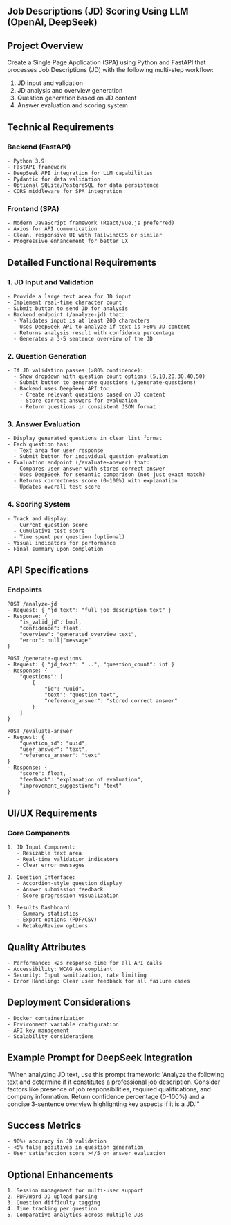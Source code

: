 ## Job Descriptions (JD) Scoring Using LLM (OpenAI, DeepSeek)

## Project Overview
Create a Single Page Application (SPA) using Python and FastAPI that processes Job Descriptions (JD) with the following multi-step workflow:
1. JD input and validation
2. JD analysis and overview generation
3. Question generation based on JD content
4. Answer evaluation and scoring system

## Technical Requirements

### Backend (FastAPI)
```
- Python 3.9+
- FastAPI framework
- DeepSeek API integration for LLM capabilities
- Pydantic for data validation
- Optional SQLite/PostgreSQL for data persistence
- CORS middleware for SPA integration
```

### Frontend (SPA)
```
- Modern JavaScript framework (React/Vue.js preferred)
- Axios for API communication
- Clean, responsive UI with TailwindCSS or similar
- Progressive enhancement for better UX
```

## Detailed Functional Requirements

### 1. JD Input and Validation
```
- Provide a large text area for JD input
- Implement real-time character count
- Submit button to send JD for analysis
- Backend endpoint (/analyze-jd) that:
  - Validates input is at least 200 characters
  - Uses DeepSeek API to analyze if text is >80% JD content
  - Returns analysis result with confidence percentage
  - Generates a 3-5 sentence overview of the JD
```

### 2. Question Generation
```
- If JD validation passes (>80% confidence):
  - Show dropdown with question count options (5,10,20,30,40,50)
  - Submit button to generate questions (/generate-questions)
  - Backend uses DeepSeek API to:
    - Create relevant questions based on JD content
    - Store correct answers for evaluation
    - Return questions in consistent JSON format
```

### 3. Answer Evaluation
```
- Display generated questions in clean list format
- Each question has:
  - Text area for user response
  - Submit button for individual question evaluation
- Evaluation endpoint (/evaluate-answer) that:
  - Compares user answer with stored correct answer
  - Uses DeepSeek for semantic comparison (not just exact match)
  - Returns correctness score (0-100%) with explanation
  - Updates overall test score
```

### 4. Scoring System
```
- Track and display:
  - Current question score
  - Cumulative test score
  - Time spent per question (optional)
- Visual indicators for performance
- Final summary upon completion
```

## API Specifications

### Endpoints
```
POST /analyze-jd
- Request: { "jd_text": "full job description text" }
- Response: { 
    "is_valid_jd": bool,
    "confidence": float,
    "overview": "generated overview text",
    "error": null|"message" 
}

POST /generate-questions
- Request: { "jd_text": "...", "question_count": int }
- Response: {
    "questions": [
        {
            "id": "uuid",
            "text": "question text",
            "reference_answer": "stored correct answer" 
        }
    ]
}

POST /evaluate-answer
- Request: { 
    "question_id": "uuid",
    "user_answer": "text",
    "reference_answer": "text" 
}
- Response: {
    "score": float,
    "feedback": "explanation of evaluation",
    "improvement_suggestions": "text" 
}
```

## UI/UX Requirements

### Core Components
```
1. JD Input Component:
   - Resizable text area
   - Real-time validation indicators
   - Clear error messages

2. Question Interface:
   - Accordion-style question display
   - Answer submission feedback
   - Score progression visualization

3. Results Dashboard:
   - Summary statistics
   - Export options (PDF/CSV)
   - Retake/Review options
```

## Quality Attributes

```
- Performance: <2s response time for all API calls
- Accessibility: WCAG AA compliant
- Security: Input sanitization, rate limiting
- Error Handling: Clear user feedback for all failure cases
```

## Deployment Considerations

```
- Docker containerization
- Environment variable configuration
- API key management
- Scalability considerations
```

## Example Prompt for DeepSeek Integration

"When analyzing JD text, use this prompt framework:
'Analyze the following text and determine if it constitutes a professional job description. Consider factors like presence of job responsibilities, required qualifications, and company information. Return confidence percentage (0-100%) and a concise 3-sentence overview highlighting key aspects if it is a JD.'"

## Success Metrics

```
- 90%+ accuracy in JD validation
- <5% false positives in question generation
- User satisfaction score >4/5 on answer evaluation
```

## Optional Enhancements

```
1. Session management for multi-user support
2. PDF/Word JD upload parsing
3. Question difficulty tagging
4. Time tracking per question
5. Comparative analytics across multiple JDs
```